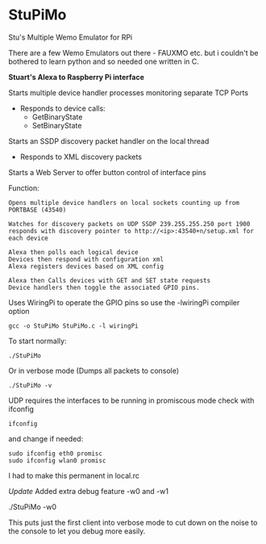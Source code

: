 # StuPiMo
Stu's Multiple Wemo Emulator for RPi


There are a few Wemo Emulators out there - FAUXMO etc. but i couldn't be bothered
to learn python and so needed one written in C.


**Stuart's Alexa to Raspberry Pi interface** 

Starts multiple device handler processes monitoring separate TCP Ports
- Responds to device calls:
	- GetBinaryState
	- SetBinaryState

Starts an SSDP discovery packet handler on the local thread
- Responds to XML discovery packets

Starts a Web Server to offer button control of interface pins

Function:

	Opens multiple device handlers on local sockets counting up from PORTBASE (43540)

	Watches for discovery packets on UDP SSDP 239.255.255.250 port 1900
	responds with discovery pointer to http://<ip>:43540+n/setup.xml for each device

	Alexa then polls each logical device
	Devices then respond with configuration xml
	Alexa registers devices based on XML config

	Alexa then Calls devices with GET and SET state requests
	Device handlers then toggle the associated GPIO pins.

Uses WiringPi to operate the GPIO pins
so use the -lwiringPi compiler option

	gcc -o StuPiMo StuPiMo.c -l wiringPi

To start normally:

	./StuPiMo

Or in verbose mode (Dumps all packets to console)

	./StuPiMo -v

UDP requires the interfaces to be running in promiscous mode
check with ifconfig

	ifconfig

and change if needed:

	sudo ifconfig eth0 promisc
	sudo ifconfig wlan0 promisc

I had to make this permanent in local.rc

*Update*
Added extra debug feature   -w0   and -w1

./StuPiMo -w0

This puts just the first client into verbose mode to cut down on the noise to the console to let you debug more easily.


